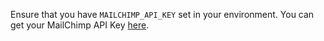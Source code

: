 Ensure that you have `MAILCHIMP_API_KEY` set in your environment. You can get your MailChimp API Key [here](https://us4.admin.mailchimp.com/account/api/).